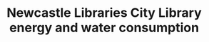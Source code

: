 ---
schema: default
title: Newcastle Libraries City Library energy and water consumption
organization: Newcastle City Council
notes: ''
resources:
  - name: City Library Electricity Consumption 2011 Onwards
    url: >-
      https://raw.githubusercontent.com/ToonLibraries/library-open-data/master/city-library-energy-consumption/2011-onwards-city-elec-consumption.csv
    format: csv
  - name: City Library Gas Consumption 2011 Onwards
    url: >-
      https://raw.githubusercontent.com/ToonLibraries/library-open-data/master/city-library-energy-consumption/2011-onwards-city-gas-consumption.csv
    format: csv
  - name: City Library Water Consumption 2011 Onwards
    url: >-
      https://raw.githubusercontent.com/ToonLibraries/library-open-data/master/city-library-energy-consumption/2011-onwards-city-water-consumption.csv
    format: csv
license: 'https://creativecommons.org/publicdomain/zero/1.0/'
category:
  - Uncategorized
maintainer: Newcastle Libraries
maintainer_email: ' information@newcastle.gov.uk'
---